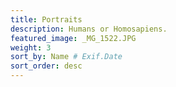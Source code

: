 ```yaml
---
title: Portraits
description: Humans or Homosapiens.
featured_image: _MG_1522.JPG
weight: 3
sort_by: Name # Exif.Date
sort_order: desc
---
```

